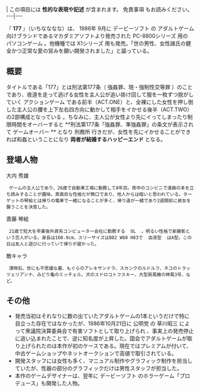 |  この項目には **性的な表現や記述** が含まれます。  免責事項  もお読みください。  
---|---  
  
『 **177** 』（いちなななな）は、  1986年  9月に  デービーソフト  の  アダルトゲーム
向けブランドであるマカダミアソフトより発売された  PC-8800シリーズ  用の  パソコンゲーム  。他機種では  X1シリーズ
用も発売。「世の男性、女性諸氏の健全かつ正常な愛の営みを願い開発されました」と謳っている。

##  概要  

タイトルである「177」とは刑法第177条（  強姦罪、現・強制性交等罪
）のことであり、夜道を走って逃げる女性を主人公が追い掛け回して服を一枚ずつ脱がしていく  アクションゲーム
である前半（ACT.ONE）と、全裸にした女性を押し倒した主人公の腰を上下左右四方向に動かして相手をイかせる後半（ACT.TWO）の2部構成となっている
  。ちなみに、主人公が女性より先にイってしまったり制限時間をオーバーすると **刑法第177条「強姦罪、準強姦罪」の条文が表示されて ゲームオーバー
** となり  刑務所  行きだが、女性を先にイかせることができれば和姦ということになり **両者が結婚するハッピーエンド** となる。

##  登場人物  

大内 秀雄

     ゲームの主人公であり、26歳で自動車工場に勤務して8年目。夜中のコンビニで漫画の本を立ち読みすることが趣味。真面目な性格だが無口であり、他人からは暗いと思われている。ターゲットの琴絵とは帰りの電車で一緒になることが多く、帰り道が一緒であり2週間前に彼女を襲うことを決意した。 
斎藤 琴絵

     21歳で短大を卒業後外資系コンピューター会社に勤務する  OL  。明るい性格で新藤彰という恋人がいる。身長は160.9cm、スリーサイズはB82 W60 H83で  血液型  はA型。この日は友人と遊びに行っていて帰りが遅かった。 
敵キャラ

     漬物石、世にも不思議な墓、もぐらのアレキサンドラ、スカンクのルドルフ、ネコのトラッツェリアンナ、みどり亀のミッチェル、犬のスドロコトフスキー、大型扇風機の神風3号、など。 

##  その他  

  * 発売当初はそれなりに数の出ていたアダルトゲームの1本というだけで特に目立った存在ではなかったが、1986年10月21日に  公明党  の  草川昭三  によって衆議院決算委員会で有害ソフトとして取り上げられ      、事実上の発売停止に追い込まれたことで、逆に知名度が上昇した。国会でアダルトゲームが取り上げられたのは本作が初のケースである。現在ではプレミアムが付いて、中古ゲームショップやネットオークションで高値で取引されている。 
  * 開発スタッフには女性も多く、マニュアル制作やグラフィック制作を担当していたが、性器の部分のグラフィックだけは男性スタッフが担当した。 
  * 本作のゲームデザイナーは、翌年に  デービーソフト  のホラーゲーム「プロデュース」も開発した人物。 

